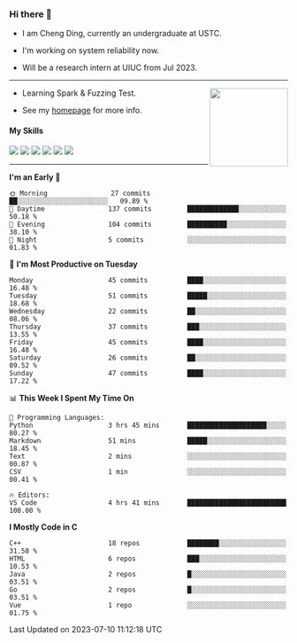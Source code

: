 ### Hi there 👋

* I am Cheng Ding, currently an undergraduate at USTC.
  
* I'm working on system reliability now.

* Will be a research intern at UIUC from Jul 2023.

---

<img align="right" height="141" src="https://github-readme-stats.vercel.app/api?username=IrisesD&theme=tokyonight&show_icons=true&count_private=true">

-  Learning Spark & Fuzzing Test.

-  See my [homepage](https://irisesd.github.io) for more info.

#### My Skills

![](https://img.shields.io/badge/C++-65318e?logo=cplusplus&logoColor=fff)
![](https://img.shields.io/badge/Python-3e74a2?logo=python&logoColor=fff)
![](https://img.shields.io/badge/C-5654a2?logo=c&logoColor=fff)
![](https://img.shields.io/badge/Go-00aaff?logo=go&logoColor=fff)
![](https://img.shields.io/badge/Docker-0088ff?logo=docker&logoColor=fff)
![](https://img.shields.io/badge/Apache-D22128?logo=apache&logoColor=fff)

---
<!--START_SECTION:waka-->
**I'm an Early 🐤** 

```text
🌞 Morning                27 commits          ██░░░░░░░░░░░░░░░░░░░░░░░   09.89 % 
🌆 Daytime                137 commits         █████████████░░░░░░░░░░░░   50.18 % 
🌃 Evening                104 commits         ██████████░░░░░░░░░░░░░░░   38.10 % 
🌙 Night                  5 commits           ░░░░░░░░░░░░░░░░░░░░░░░░░   01.83 % 
```
📅 **I'm Most Productive on Tuesday** 

```text
Monday                   45 commits          ████░░░░░░░░░░░░░░░░░░░░░   16.48 % 
Tuesday                  51 commits          █████░░░░░░░░░░░░░░░░░░░░   18.68 % 
Wednesday                22 commits          ██░░░░░░░░░░░░░░░░░░░░░░░   08.06 % 
Thursday                 37 commits          ███░░░░░░░░░░░░░░░░░░░░░░   13.55 % 
Friday                   45 commits          ████░░░░░░░░░░░░░░░░░░░░░   16.48 % 
Saturday                 26 commits          ██░░░░░░░░░░░░░░░░░░░░░░░   09.52 % 
Sunday                   47 commits          ████░░░░░░░░░░░░░░░░░░░░░   17.22 % 
```


📊 **This Week I Spent My Time On** 

```text
💬 Programming Languages: 
Python                   3 hrs 45 mins       ████████████████████░░░░░   80.27 % 
Markdown                 51 mins             █████░░░░░░░░░░░░░░░░░░░░   18.45 % 
Text                     2 mins              ░░░░░░░░░░░░░░░░░░░░░░░░░   00.87 % 
CSV                      1 min               ░░░░░░░░░░░░░░░░░░░░░░░░░   00.41 % 

🔥 Editors: 
VS Code                  4 hrs 41 mins       █████████████████████████   100.00 % 
```

**I Mostly Code in C** 

```text
C++                      18 repos            ████████░░░░░░░░░░░░░░░░░   31.58 % 
HTML                     6 repos             ███░░░░░░░░░░░░░░░░░░░░░░   10.53 % 
Java                     2 repos             █░░░░░░░░░░░░░░░░░░░░░░░░   03.51 % 
Go                       2 repos             █░░░░░░░░░░░░░░░░░░░░░░░░   03.51 % 
Vue                      1 repo              ░░░░░░░░░░░░░░░░░░░░░░░░░   01.75 % 
```




 Last Updated on 2023-07-10 11:12:18 UTC
<!--END_SECTION:waka-->
